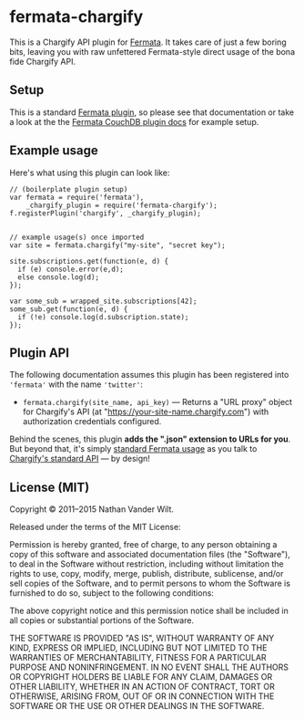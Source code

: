 # fermata-chargify

This is a Chargify API plugin for [Fermata](https://github.com/natevw/fermata). It takes care of just a few boring bits, leaving you with raw unfettered Fermata-style direct usage of the bona fide Chargify API.


## Setup

This is a standard [Fermata plugin](https://github.com/natevw/fermata#plugins), so please see that documentation or take a look at the the [Fermata CouchDB plugin docs](https://github.com/natevw/fermata-couchdb#setup) for example setup.


## Example usage

Here's what using this plugin can look like:

    // (boilerplate plugin setup)
    var fermata = require('fermata'),
        _chargify_plugin = require('fermata-chargify');
    f.registerPlugin('chargify', _chargify_plugin);
    
    
    // example usage(s) once imported
    var site = fermata.chargify("my-site", "secret key");
    
    site.subscriptions.get(function(e, d) {
      if (e) console.error(e,d);
      else console.log(d);
    });
    
    var some_sub = wrapped_site.subscriptions[42];
    some_sub.get(function(e, d) {
      if (!e) console.log(d.subscription.state);
    });
    
    
## Plugin API

The following documentation assumes this plugin has been registered into `'fermata'` with the name `'twitter'`:

- `fermata.chargify(site_name, api_key)` — Returns a "URL proxy" object for Chargify's API (at "https://your-site-name.chargify.com") with authorization credentials configured.

Behind the scenes, this plugin **adds the ".json" extension to URLs for you**. But beyond that, it's simply [standard Fermata usage](https://github.com/natevw/fermata#complete-documentation) as you talk to [Chargify's standard API](http://docs.chargify.com/api-resources) — by design!


## License (MIT)

Copyright © 2011–2015 Nathan Vander Wilt.

Released under the terms of the MIT License:

Permission is hereby granted, free of charge, to any person obtaining a copy
of this software and associated documentation files (the "Software"), to deal
in the Software without restriction, including without limitation the rights
to use, copy, modify, merge, publish, distribute, sublicense, and/or sell
copies of the Software, and to permit persons to whom the Software is
furnished to do so, subject to the following conditions:

The above copyright notice and this permission notice shall be included in
all copies or substantial portions of the Software.

THE SOFTWARE IS PROVIDED "AS IS", WITHOUT WARRANTY OF ANY KIND, EXPRESS OR
IMPLIED, INCLUDING BUT NOT LIMITED TO THE WARRANTIES OF MERCHANTABILITY,
FITNESS FOR A PARTICULAR PURPOSE AND NONINFRINGEMENT. IN NO EVENT SHALL THE
AUTHORS OR COPYRIGHT HOLDERS BE LIABLE FOR ANY CLAIM, DAMAGES OR OTHER
LIABILITY, WHETHER IN AN ACTION OF CONTRACT, TORT OR OTHERWISE, ARISING FROM,
OUT OF OR IN CONNECTION WITH THE SOFTWARE OR THE USE OR OTHER DEALINGS IN
THE SOFTWARE.
